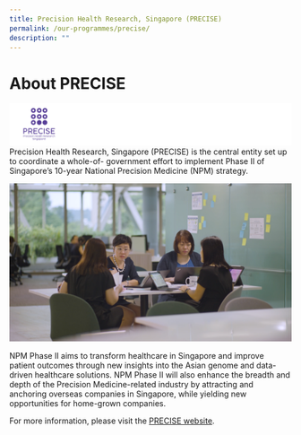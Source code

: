 ```yaml
---
title: Precision Health Research, Singapore (PRECISE)
permalink: /our-programmes/precise/
description: ""
---
```

# About PRECISE

![](/images/Logos/BU%20Banners_PRECISE.png)
Precision Health Research, Singapore (PRECISE) is the central entity set up to coordinate a whole-of- government effort to implement Phase II of Singapore’s 10-year National Precision Medicine (NPM) strategy.

![](/images/Corporate%20photos/05%20-%20PRECISE%20.png)

NPM Phase II aims to transform healthcare in Singapore and improve patient outcomes through new insights into the Asian genome and data-driven healthcare solutions. NPM Phase II will also enhance the breadth and depth of the Precision Medicine-related industry by attracting and anchoring overseas companies in Singapore, while yielding new opportunities for home-grown companies.

For more information, please visit the [PRECISE website](https://npm.sg).